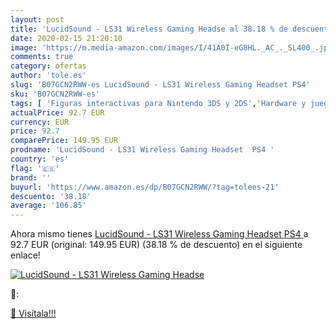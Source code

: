 ```yaml
---
layout: post
title: 'LucidSound - LS31 Wireless Gaming Headse al 38.18 % de descuento'
date: 2020-02-15 21:20:10
image: 'https://m.media-amazon.com/images/I/41A0I-eG8HL._AC_._SL400_.jpg'
comments: true
category: ofertas
author: 'tole.es'
slug: 'B07GCN2RWW-es LucidSound - LS31 Wireless Gaming Headset PS4'
sku: 'B07GCN2RWW-es'
tags: [ 'Figuras interactivas para Nintendo 3DS y 2DS','Hardware y juegos para Nintendo 3DS y 2DS','Hardware y juegos para Nintendo Switch','Juegos para Nintendo Switch','Sistemas precursores y micro consolas','Videojuegos','ps4', ]
actualPrice: 92.7 EUR
currency: EUR
price: 92.7
comparePrice: 149.95 EUR
prodname: 'LucidSound - LS31 Wireless Gaming Headset  PS4 '
country: 'es'
flag: '🇪🇸'
brand: ''
buyurl: 'https://www.amazon.es/dp/B07GCN2RWW/?tag=tolees-21'
descuento: '38.18'
average: '106.85'
---
```


Ahora mismo tienes [LucidSound - LS31 Wireless Gaming Headset  PS4 ](https://www.amazon.es/dp/B07GCN2RWW/?tag=tolees-21) a 92.7 EUR (original: 149.95 EUR) (38.18 %  de descuento) en el siguiente enlace!

[![LucidSound - LS31 Wireless Gaming Headse](https://m.media-amazon.com/images/I/41A0I-eG8HL._AC_._SL400_.jpg)](https://www.amazon.es/dp/B07GCN2RWW/?tag=tolees-21)

🔎:


[🛒 Visítala!!!](https://www.amazon.es/dp/B07GCN2RWW/?tag=tolees-21)
